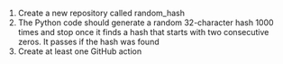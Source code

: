 1. Create a new repository called random_hash
2. The Python code should generate a random 32-character 
hash 1000 times and stop once it finds a hash that starts 
with two consecutive zeros. It passes if the hash was 
found
3. Create at least one GitHub action